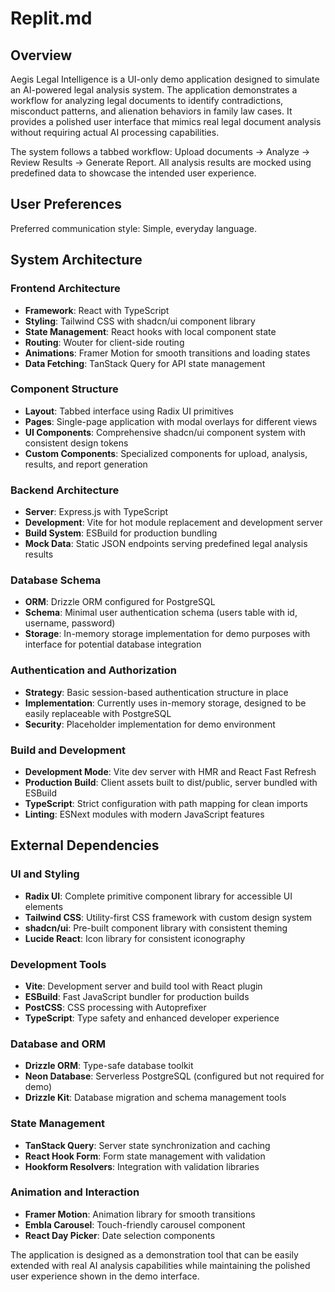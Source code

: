 # Replit.md

## Overview

Aegis Legal Intelligence is a UI-only demo application designed to simulate an AI-powered legal analysis system. The application demonstrates a workflow for analyzing legal documents to identify contradictions, misconduct patterns, and alienation behaviors in family law cases. It provides a polished user interface that mimics real legal document analysis without requiring actual AI processing capabilities.

The system follows a tabbed workflow: Upload documents → Analyze → Review Results → Generate Report. All analysis results are mocked using predefined data to showcase the intended user experience.

## User Preferences

Preferred communication style: Simple, everyday language.

## System Architecture

### Frontend Architecture
- **Framework**: React with TypeScript
- **Styling**: Tailwind CSS with shadcn/ui component library
- **State Management**: React hooks with local component state
- **Routing**: Wouter for client-side routing
- **Animations**: Framer Motion for smooth transitions and loading states
- **Data Fetching**: TanStack Query for API state management

### Component Structure
- **Layout**: Tabbed interface using Radix UI primitives
- **Pages**: Single-page application with modal overlays for different views
- **UI Components**: Comprehensive shadcn/ui component system with consistent design tokens
- **Custom Components**: Specialized components for upload, analysis, results, and report generation

### Backend Architecture
- **Server**: Express.js with TypeScript
- **Development**: Vite for hot module replacement and development server
- **Build System**: ESBuild for production bundling
- **Mock Data**: Static JSON endpoints serving predefined legal analysis results

### Database Schema
- **ORM**: Drizzle ORM configured for PostgreSQL
- **Schema**: Minimal user authentication schema (users table with id, username, password)
- **Storage**: In-memory storage implementation for demo purposes with interface for potential database integration

### Authentication and Authorization
- **Strategy**: Basic session-based authentication structure in place
- **Implementation**: Currently uses in-memory storage, designed to be easily replaceable with PostgreSQL
- **Security**: Placeholder implementation for demo environment

### Build and Development
- **Development Mode**: Vite dev server with HMR and React Fast Refresh
- **Production Build**: Client assets built to dist/public, server bundled with ESBuild
- **TypeScript**: Strict configuration with path mapping for clean imports
- **Linting**: ESNext modules with modern JavaScript features

## External Dependencies

### UI and Styling
- **Radix UI**: Complete primitive component library for accessible UI elements
- **Tailwind CSS**: Utility-first CSS framework with custom design system
- **shadcn/ui**: Pre-built component library with consistent theming
- **Lucide React**: Icon library for consistent iconography

### Development Tools
- **Vite**: Development server and build tool with React plugin
- **ESBuild**: Fast JavaScript bundler for production builds
- **PostCSS**: CSS processing with Autoprefixer
- **TypeScript**: Type safety and enhanced developer experience

### Database and ORM
- **Drizzle ORM**: Type-safe database toolkit
- **Neon Database**: Serverless PostgreSQL (configured but not required for demo)
- **Drizzle Kit**: Database migration and schema management tools

### State Management
- **TanStack Query**: Server state synchronization and caching
- **React Hook Form**: Form state management with validation
- **Hookform Resolvers**: Integration with validation libraries

### Animation and Interaction
- **Framer Motion**: Animation library for smooth transitions
- **Embla Carousel**: Touch-friendly carousel component
- **React Day Picker**: Date selection components

The application is designed as a demonstration tool that can be easily extended with real AI analysis capabilities while maintaining the polished user experience shown in the demo interface.